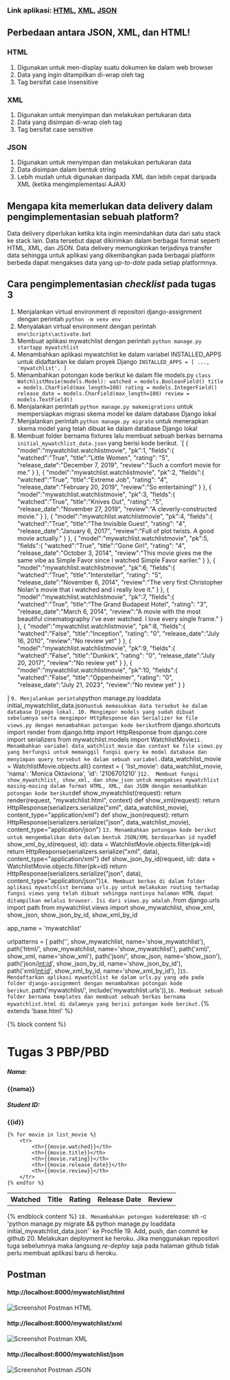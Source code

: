 ### Link aplikasi: [HTML](https://pbp-katalog.herokuapp.com/mywatchlist/html/), [XML](https://pbp-katalog.herokuapp.com/mywatchlist/xml/), [JSON](https://pbp-katalog.herokuapp.com/mywatchlist/json/)
## Perbedaan antara JSON, XML, dan HTML!
### HTML
1. Digunakan untuk men-display suatu dokumen ke dalam web browser
2. Data yang ingin ditampilkan di-wrap oleh tag
3. Tag bersifat case insensitive
### XML
1. Digunakan untuk menyimpan dan melakukan pertukaran data
2. Data yang disimpan di-wrap oleh tag
3. Tag bersifat case sensitive
### JSON
1. Digunakan untuk menyimpan dan melakukan pertukaran data
2. Data disimpan dalam bentuk string
3. Lebih mudah untuk digunakan daripada XML dan lebih cepat daripada XML (ketika mengimplementasi AJAX)

## Mengapa kita memerlukan data delivery dalam pengimplementasian sebuah platform?
Data delivery diperlukan ketika kita ingin memindahkan data dari satu stack ke stack lain. Data tersebut dapat dikirimkan dalam berbagai format seperti HTML, XML, dan JSON. Data delivery memungkinkan terjadinya transfer data sehingga untuk aplikasi yang dikembangkan pada berbagai platform berbeda dapat mengakses data yang _up-to-date_ pada setiap platformnya.

## Cara pengimplementasian _checklist_ pada tugas 3
1. Menjalankan virtual environment di repositori django-assignment dengan perintah
`python -m venv env`
2. Menyalakan virtual environment dengan perintah `env\Scripts\activate.bat`
3. Membuat aplikasi mywatchlist dengan perintah `python manage.py startapp mywatchlist`
4. Menambahkan aplikasi mywatchlist ke dalam variabel INSTALLED_APPS untuk didaftarkan ke dalam proyek Django
`INSTALLED_APPS = [
    ...,
    'mywatchlist',
]`
5. Menambahkan potongan kode berikut ke dalam file models.py
`class WatchlistMovie(models.Model):
    watched = models.BooleanField()
    title = models.CharField(max_length=100)
    rating = models.IntegerField()
    release_date = models.CharField(max_length=100)
    review = models.TextField()
`
6. Menjalankan perintah `python manage.py makemigrations` untuk mempersiapkan migrasi skema model ke dalam database Django lokal
7. Menjalankan perintah `python manage.py migrate` untuk menerapkan skema model yang telah dibuat ke dalam database Django lokal
8. Membuat folder bernama fixtures lalu membuat sebuah berkas bernama `initial_mywatchlist_data.json` yang berisi kode berikut.
`[
    {
        "model":"mywatchlist.watchlistmovie",
        "pk":1,
        "fields":{
            "watched":"True",
            "title":"Little Women",
            "rating": "5",
            "release_date":"December 7, 2019",
            "review":"Such a comfort movie for me."
        }
},
{
        "model":"mywatchlist.watchlistmovie",
        "pk":2,
        "fields":{
            "watched":"True",
            "title":"Extreme Job",
            "rating": "4",
            "release_date":"February 20, 2019",
            "review":"So entertaining!"
        }
    },
    {
        "model":"mywatchlist.watchlistmovie",
        "pk":3,
        "fields":{
            "watched":"True",
            "title":"Knives Out",
            "rating": "5",
            "release_date":"November 27, 2019",
            "review":"A cleverly-constructed movie."
        }
    },
    {
        "model":"mywatchlist.watchlistmovie",
        "pk":4,
        "fields":{
            "watched":"True",
            "title":"The Invisible Guest",
            "rating": "4",
            "release_date":"January 6, 2017",
            "review":"Full of plot twists. A good movie actually."
        }
    },
    {
        "model":"mywatchlist.watchlistmovie",
        "pk":5,
        "fields":{
            "watched":"True",
            "title":"Gone Girl",
            "rating": "4",
            "release_date":"October 3, 2014",
            "review":"This movie gives me the same vibe as Simple Favor since I watched Simple Favor earlier."
        }
    },
    {
        "model":"mywatchlist.watchlistmovie",
        "pk":6,
        "fields":{
            "watched":"True",
            "title":"Interstellar",
            "rating": "5",
            "release_date":"November 6, 2014",
            "review":"The very first Christopher Nolan's movie that i watched and i really love it."
        }
    },
    {
        "model":"mywatchlist.watchlistmovie",
        "pk":7,
        "fields":{
            "watched":"True",
            "title":"The Grand Budapest Hotel",
            "rating": "3",
            "release_date":"March 6, 2014",
            "review":"A movie with the most beautiful cinematography i've ever watched. I love every single frame."
        }
    },
    {
        "model":"mywatchlist.watchlistmovie",
        "pk":8,
        "fields":{
            "watched":"False",
            "title":"Inception",
            "rating": "0",
            "release_date":"July 16, 2010",
            "review":"No review yet"
        }
    },
    {
        "model":"mywatchlist.watchlistmovie",
        "pk":9,
        "fields":{
            "watched":"False",
            "title":"Dunkirk",
            "rating": "0",
            "release_date":"July 20, 2017",
            "review":"No review yet"
        }
    },
    {
        "model":"mywatchlist.watchlistmovie",
        "pk":10,
        "fields":{
            "watched":"False",
            "title":"Oppenheimer",
            "rating": "0",
            "release_date":"July 21, 2023",
            "review":"No review yet"
        }
    }
 
]
`
9. Menjalankan perintah `python manage.py loaddata initial_mywatchlist_data.json` untuk memasukkan data tersebut ke dalam database Django lokal.
10. Mengimpor models yang sudah dibuat sebelumnya serta mengimpor HttpResponse dan Serializer ke file views.py dengan menambahkan potongan kode berikut
`from django.shortcuts import render
from django.http import HttpResponse
from django.core import serializers
from mywatchlist.models import WatchlistMovie`
11. Menambahkan variabel data_watchlist_movie dan context ke file views.py yang berfungsi untuk memanggil fungsi query ke model database dan menyimpan query tersebut ke dalam sebuah variabel.
`data_watchlist_movie = WatchlistMovie.objects.all()
context = {
    'list_movie': data_watchlist_movie,
    'nama': 'Monica Oktaviona',
    'id': '2106701210'
}`
12.  Membuat fungsi show_mywatchlist, show_xml, dan show_json untuk mengakses mywatchlist masing-masing dalam format HTML, XML, dan JSON dengan menambahkan potongan kode berikut
`def show_mywatchlist(request):
    return render(request, "mywatchlist.html", context)
def show_xml(request): 
    return HttpResponse(serializers.serialize("xml", data_watchlist_movie), content_type="application/xml")
def show_json(request): 
    return HttpResponse(serializers.serialize("json", data_watchlist_movie), content_type="application/json")
`
13. Menambahkan potongan kode berikut untuk mengembalikan data dalam bentuk JSON/XML berdasarkan id nya
`def show_xml_by_id(request, id): 
    data = WatchlistMovie.objects.filter(pk=id)
    return HttpResponse(serializers.serialize("xml", data), content_type="application/xml")
def show_json_by_id(request, id): 
    data = WatchlistMovie.objects.filter(pk=id)
    return HttpResponse(serializers.serialize("json", data), content_type="application/json")`
14. Membuat berkas di dalam folder aplikasi mywatchlist bernama urls.py untuk melakukan routing terhadap fungsi views yang telah dibuat sehingga nantinya halaman HTML dapat ditampilkan melalui browser. Isi dari views.py adalah.
`from django.urls import path
from mywatchlist.views import show_mywatchlist, show_xml, show_json, show_json_by_id, show_xml_by_id

app_name = 'mywatchlist'

urlpatterns = [
    path('', show_mywatchlist, name='show_mywatchlist'),
    path('html/', show_mywatchlist, name='show_mywatchlist'),
    path('xml/', show_xml, name='show_xml'),
    path('json/', show_json, name='show_json'),
    path('json/<int:id>', show_json_by_id, name='show_json_by_id'),
    path('xml/<int:id>', show_xml_by_id, name='show_xml_by_id'),
]`
15. Mendaftarkan aplikasi mywatchlist ke dalam urls.py yang ada pada folder django-assignment dengan menambahkan potongan kode berikut.
`path('mywatchlist/', include('mywatchlist.urls')),`
16. Membuat sebuah folder bernama templates dan membuat sebuah berkas bernama mywatchlist.html di dalamnya yang berisi potongan kode berikut.
`{% extends 'base.html' %}
 
{% block content %}
<h1>Tugas 3 PBP/PBD</h1>
<h5>Nama: </h5>
<b>{{nama}}</b>
 
<h5>Student ID: </h5>
<b>{{id}}</b>
 
<table>
    <tr>
    <th>Watched</th>
    <th>Title</th>
    <th>Rating</th>
    <th>Release Date</th>
    <th>Review</th>
    </tr>
   
    {% for movie in list_movie %}
        <tr>
            <th>{{movie.watched}}</th>
            <th>{{movie.title}}</th>
            <th>{{movie.rating}}</th>
            <th>{{movie.release_date}}</th>
            <th>{{movie.review}}</th>
        </tr>
    {% endfor %}
</table>
 
 
{% endblock content %}
`
18. Menambahkan potongan kode `release: sh -c 'python manage.py migrate && python manage.py loaddata initial_mywatchlist_data.json'` ke Procfile
19. Add, push, dan commit ke github
20. Melakukan deployment ke heroku. Jika menggunakan repositori tuga sebelumnya maka langsung _re-deploy_ saja pada halaman github tidak perlu membuat aplikasi baru di heroku.

## Postman
#### http://localhost:8000/mywatchlist/html
![Screenshot Postman HTML](/postman/html.png)<br>
#### http://localhost:8000/mywatchlist/xml
![Screenshot Postman XML](/postman/xml.png)<br>
#### http://localhost:8000/mywatchlist/json
![Screenshot Postman JSON](/postman/json.png)<br>
